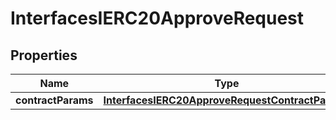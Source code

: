 

# InterfacesIERC20ApproveRequest

## Properties

Name | Type | Description | Notes
------------ | ------------- | ------------- | -------------
**contractParams** | [**InterfacesIERC20ApproveRequestContractParams**](InterfacesIERC20ApproveRequestContractParams.md) |  | 




